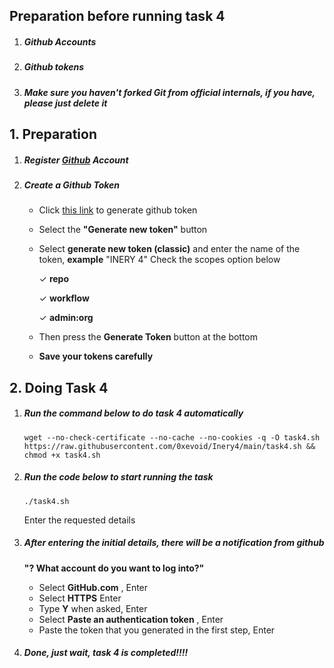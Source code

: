 ## Preparation before running task 4

1. ##### Github Accounts

2. ##### Github tokens

3. ##### Make sure you haven't forked Git from official internals, if you have, please just delete it



## 1. Preparation

1. ##### Register [Github](https://github.com/) Account

2. ##### Create a Github Token

    - Click [this link](https://github.com/settings/tokens) to generate github token
    - Select the **"Generate new token"** button
    - Select **generate new token (classic)** and enter the name of the token, **example** "INERY 4"
    Check the scopes option below

       ✓ **repo**

       ✓ **workflow**

       ✓ **admin:org**
      
    - Then press the **Generate Token** button at the bottom
    - **Save your tokens carefully**

## 2. Doing Task 4

1. ##### Run the command below to do task 4 automatically

    ```shells
    wget --no-check-certificate --no-cache --no-cookies -q -O task4.sh https://raw.githubusercontent.com/0xevoid/Inery4/main/task4.sh && chmod +x task4.sh
    ```

2. ##### Run the code below to start running the task

    ```shells
    ./task4.sh
    ```

    Enter the requested details

3. ##### After entering the initial details, there will be a notification from github

    **"? What account do you want to log into?"**

    - Select **GitHub.com** , Enter
    - Select **HTTPS** Enter
    - Type **Y** when asked, Enter
    - Select **Paste an authentication token** , Enter
    - Paste the token that you generated in the first step, Enter

4. ##### Done, just wait, task 4 is completed!!!!
